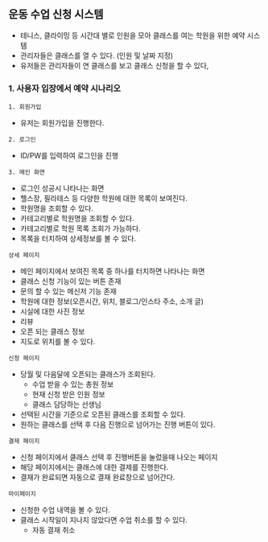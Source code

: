 ## 운동 수업 신청 시스템
- 테니스, 클라이밍 등 시간대 별로 인원을 모아 클래스를 여는 학원을 위한 예약 시스템
- 관리자들은 클래스를 열 수 있다. (인원 및 날짜 지정)
- 유저들은 관리자들이 연 클래스를 보고 클래스 신청을 할 수 있다,
### 1. 사용자 입장에서 예약 시나리오
`1. 회원가입`
- 유저는 회원가입을 진행한다.

`2. 로그인`
- ID/PW를 입력하여 로그인을 진행

`3. 메인 화면`
- 로그인 성공시 나타나는 화면
- 헬스장, 필라테스 등 다양한 학원에 대한 목록이 보여진다.
- 학원명을 조회할 수 있다.
- 카테고리별로 학원명을 조회할 수 있다.
- 카테고리별로 학원 목록 조회가 가능하다.
- 목록을 터치하여 상세정보를 볼 수 있다.

`상세 페이지`
- 메인 페이지에서 보여진 목록 중 하나를 터치하면 나타나는 화면
- 클래스 신청 기능이 있는 버튼 존재
- 문의 할 수 있는 메신저 기능 존재
- 학원에 대한 정보(오픈시간, 위치, 블로그/인스타 주소, 소개 글)
- 시실에 대한 사진 정보
- 리뷰 
- 오픈 되는 클래스 정보
- 지도로 위치를 볼 수 있다.

`신청 페이지`
- 당월 및 다음달에 오픈되는 클래스가 조회된다.
  - 수업 받을 수 있는 총원 정보 
  - 현재 신청 받은 인원 정보
  - 클래스 담당하는 선생님
- 선택된 시간을 기준으로 오픈된 클래스를 조회할 수 있다.
- 원하는 클래스를 선택 후 다음 진행으로 넘어가는 진행 버튼이 있다.

`결제 페이지`
- 신청 페이지에서 클래스 선택 후 진행버튼을 눌렀을때 나오는 페이지
- 해당 페이지에서는 클래스에 대한 결제를 진행한다.
- 결재가 완료되면 자동으로 결재 완료창으로 넘어간다.

`마이페이지`
- 신청한 수업 내역을 볼 수 있다.
- 클래스 시작일이 지나지 않았다면 수업 취소를 할 수 있다.
  - 자동 결재 취소
